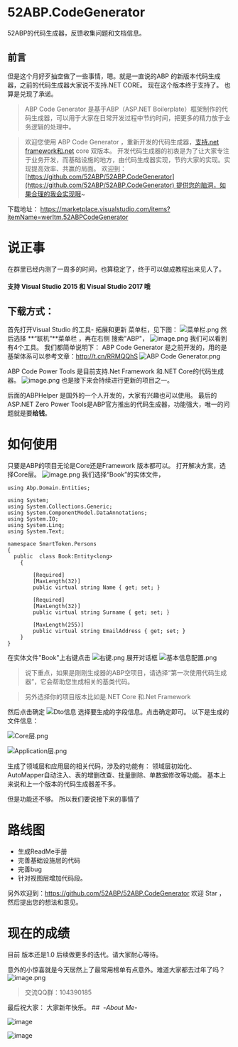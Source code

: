 # 52ABP.CodeGenerator
52ABP的代码生成器，反馈收集问题和文档信息。
## 前言

但是这个月好歹抽空做了一些事情，嗯。就是一直说的ABP 的新版本代码生成器，之前的代码生成器大家说不支持.NET CORE。
现在这个版本终于支持了。
也算是兑现了承诺。
> ABP Code Generator 是基于ABP（ASP.NET Boilerplate）框架制作的代码生成器，可以用于大家在日常开发过程中节约时间，把更多的精力放于业务逻辑的处理中。 

> 欢迎您使用 ABP Code Generator ，重新开发的代码生成器，[支持.net framework和.net](http://xn--framework-yw9o.net/) core 双版本。
开发代码生成器的初衷是为了让大家专注于业务开发，而基础设施的地方，由代码生成器实现，节约大家的实现。实现提高效率、共赢的局面。 欢迎到：[https://github.com/52ABP/52ABP.CodeGenerator](https://github.com/52ABP/52ABP.CodeGenerator) 提供您的脑洞，如果合理的我会实现哦~

下载地址： https://marketplace.visualstudio.com/items?itemName=werltm.52ABPCodeGenerator




# 说正事

在群里已经内测了一周多的时间，也算稳定了，终于可以做成教程出来见人了。
#### 支持 Visual Studio 2015 和 Visual Studio 2017 哦
## 下载方式：
首先打开Visual Studio 的工具- 拓展和更新 菜单栏，见下图：
![菜单栏.png](http://upload-images.jianshu.io/upload_images/1979022-9e9af10a566e0b3c.png?imageMogr2/auto-orient/strip%7CimageView2/2/w/1240)
然后选择 **“联机”**菜单栏 ，再在右侧 搜索"ABP"，
![image.png](http://upload-images.jianshu.io/upload_images/1979022-53a6a30af23e4d6d.png?imageMogr2/auto-orient/strip%7CimageView2/2/w/1240)
我们可以看到有4个工具。
我们都简单说明下：
ABP Code Generator 是之前开发的，用的是基架体系可以参考文章：http://t.cn/RRMQQhS
![ABP Code Generator.png](http://upload-images.jianshu.io/upload_images/1979022-eedee2ec9463687d.png?imageMogr2/auto-orient/strip%7CimageView2/2/w/1240)

ABP Code Power Tools 是目前支持.Net Framework 和.NET Core的代码生成器。
![image.png](http://upload-images.jianshu.io/upload_images/1979022-39b2a8f1c1ffb1b7.png?imageMogr2/auto-orient/strip%7CimageView2/2/w/1240)
也是接下来会持续进行更新的项目之一。

后面的ABPHelper 是国外的一个人开发的，大家有兴趣也可以使用。
最后的ASP.NET Zero Power Tools是ABP官方推出的代码生成器，功能强大，唯一的问题就是要**给钱**。

# 如何使用
只要是ABP的项目无论是Core还是Framework 版本都可以。
打开解决方案，选择Core层。
![image.png](http://upload-images.jianshu.io/upload_images/1979022-8d29b2684ea52597.png?imageMogr2/auto-orient/strip%7CimageView2/2/w/1240)
我们选择“Book”的实体文件，
```
using Abp.Domain.Entities;

using System;
using System.Collections.Generic;
using System.ComponentModel.DataAnnotations;
using System.IO;
using System.Linq;
using System.Text;

namespace SmartToken.Persons
{
  public  class Book:Entity<long>
    {
       
        [Required]
        [MaxLength(32)]
        public virtual string Name { get; set; }

        [Required]
        [MaxLength(32)]
        public virtual string Surname { get; set; }

        [MaxLength(255)]
        public virtual string EmailAddress { get; set; }
    }
}
```
在实体文件"Book"上右键点击
![右键.png](http://upload-images.jianshu.io/upload_images/1979022-2ff312fa3c86b67d.png?imageMogr2/auto-orient/strip%7CimageView2/2/w/1240)
展开对话框
![基本信息配置.png](http://upload-images.jianshu.io/upload_images/1979022-0bd77cd646bee086.png?imageMogr2/auto-orient/strip%7CimageView2/2/w/1240)

> 说下重点，如果是刚刚生成器的ABP空项目，请选择“第一次使用代码生成器”，它会帮助您生成相关的基类代码。

>另外选择你的项目版本比如是.NET Core 和.Net Framework  

然后点击确定
![Dto信息](http://upload-images.jianshu.io/upload_images/1979022-8bec982f44295d23.png?imageMogr2/auto-orient/strip%7CimageView2/2/w/1240)
选择要生成的字段信息。点击确定即可。
以下是生成的文件信息：

![Core层.png](http://upload-images.jianshu.io/upload_images/1979022-b1907fd6b1079d37.png?imageMogr2/auto-orient/strip%7CimageView2/2/w/1240)

![Application层.png](http://upload-images.jianshu.io/upload_images/1979022-7d2821eec448df6d.png?imageMogr2/auto-orient/strip%7CimageView2/2/w/1240)

生成了领域层和应用层的相关代码，涉及的功能有：
领域层初始化、AutoMapper自动注入、表的增删改查、批量删除、单数据修改等功能。
基本上来说和上一个版本的代码生成器差不多。

但是功能还不够。
所以我们要说接下来的事情了

 

# 路线图
 - 生成ReadMe手册
- 完善基础设施层的代码
- 完善bug
- 针对视图层增加代码段。

另外欢迎到：https://github.com/52ABP/52ABP.CodeGenerator
欢迎 Star ，然后提出您的想法和意见。

# 现在的成绩
目前 版本还是1.0 后续做更多的迭代。请大家耐心等待。

意外的小惊喜就是今天居然上了最常用榜单有点意外。难道大家都去过年了吗？
![image.png](http://upload-images.jianshu.io/upload_images/1979022-a22cd2db19e701e4.png?imageMogr2/auto-orient/strip%7CimageView2/2/w/1240)

> 交流QQ群：104390185



最后祝大家：
大家新年快乐。
##  -*About Me-*

![image](http://upload-images.jianshu.io/upload_images/1979022-9e2bbb5c0bca57f2?imageMogr2/auto-orient/strip%7CimageView2/2/w/1240)




![image](http://upload-images.jianshu.io/upload_images/1979022-bd2643389761d9ef?imageMogr2/auto-orient/strip%7CimageView2/2/w/1240)



